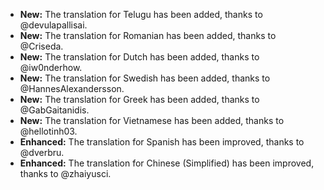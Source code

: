 * **New:** The translation for Telugu has been added, thanks to @devulapallisai.
* **New:** The translation for Romanian has been added, thanks to @Criseda.
* **New:** The translation for Dutch has been added, thanks to @iw0nderhow.
* **New:** The translation for Swedish has been added, thanks to @HannesAlexandersson.
* **New:** The translation for Greek has been added, thanks to @GabGaitanidis.
* **New:** The translation for Vietnamese has been added, thanks to @hellotinh03.
* **Enhanced:** The translation for Spanish has been improved, thanks to @dverbru.
* **Enhanced:** The translation for Chinese (Simplified) has been improved, thanks to @zhaiyusci.
